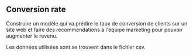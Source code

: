 ## Conversion rate

Construire un modèle qui va prédire le taux de conversion de clients sur un site web et faire des recommendations à l'équipe marketing pour pouvoir augmenter le revenu.

Les données utilisées sont se trouvent dans le  fichier csv.

